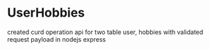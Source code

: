 # UserHobbies
created curd operation api for two table user, hobbies with validated request payload in nodejs express
